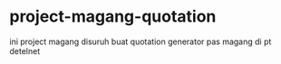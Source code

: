 # project-magang-quotation
ini project magang disuruh buat quotation generator pas magang di pt detelnet
